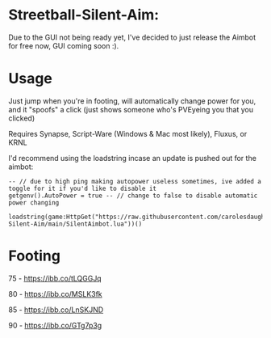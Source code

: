 # Streetball-Silent-Aim:

Due to the GUI not being ready yet, I've decided to just release the Aimbot for free now, GUI coming soon :).

# Usage

Just jump when you're in footing, will automatically change power for you, and it "spoofs" a click (just shows someone who's PVEyeing you that you clicked)

Requires Synapse, Script-Ware (Windows & Mac most likely), Fluxus, or KRNL

I'd recommend using the loadstring incase an update is pushed out for the aimbot:
```
-- // due to high ping making autopower useless sometimes, ive added a toggle for it if you'd like to disable it
getgenv().AutoPower = true -- // change to false to disable automatic power changing

loadstring(game:HttpGet("https://raw.githubusercontent.com/carolesdaughter/Streetball-Silent-Aim/main/SilentAimbot.lua"))()
```

# Footing

75 - https://ibb.co/tLQGGJq

80 - https://ibb.co/MSLK3fk

85 - https://ibb.co/LnSKJND

90 - https://ibb.co/GTg7p3g
